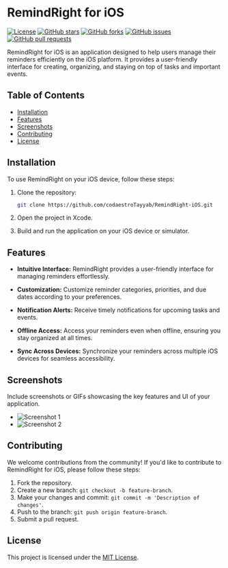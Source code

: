 # RemindRight for iOS

[![License](https://img.shields.io/badge/License-MIT-blue.svg)](LICENSE)
[![GitHub stars](https://img.shields.io/github/stars/codaestroTayyab/RemindRight-iOS.svg)](https://github.com/codaestroTayyab/RemindRight-iOS/stargazers)
[![GitHub forks](https://img.shields.io/github/forks/codaestroTayyab/RemindRight-iOS.svg)](https://github.com/codaestroTayyab/RemindRight-iOS/network)
[![GitHub issues](https://img.shields.io/github/issues/codaestroTayyab/RemindRight-iOS.svg)](https://github.com/codaestroTayyab/RemindRight-iOS/issues)
[![GitHub pull requests](https://img.shields.io/github/issues-pr/codaestroTayyab/RemindRight-iOS.svg)](https://github.com/codaestroTayyab/RemindRight-iOS/pulls)

RemindRight for iOS is an application designed to help users manage their reminders efficiently on the iOS platform. It provides a user-friendly interface for creating, organizing, and staying on top of tasks and important events.

## Table of Contents

- [Installation](#installation)
- [Features](#features)
- [Screenshots](#screenshots)
- [Contributing](#contributing)
- [License](#license)

## Installation

To use RemindRight on your iOS device, follow these steps:

1. Clone the repository:

    ```bash
    git clone https://github.com/codaestroTayyab/RemindRight-iOS.git
    ```

2. Open the project in Xcode.

3. Build and run the application on your iOS device or simulator.

## Features

- **Intuitive Interface:** RemindRight provides a user-friendly interface for managing reminders effortlessly.
  
- **Customization:** Customize reminder categories, priorities, and due dates according to your preferences.

- **Notification Alerts:** Receive timely notifications for upcoming tasks and events.

- **Offline Access:** Access your reminders even when offline, ensuring you stay organized at all times.

- **Sync Across Devices:** Synchronize your reminders across multiple iOS devices for seamless accessibility.

## Screenshots

Include screenshots or GIFs showcasing the key features and UI of your application.

- ![Screenshot 1](screenshots/screenshot1.png)
- ![Screenshot 2](screenshots/screenshot2.png)

## Contributing

We welcome contributions from the community! If you'd like to contribute to RemindRight for iOS, please follow these steps:

1. Fork the repository.
2. Create a new branch: `git checkout -b feature-branch`.
3. Make your changes and commit: `git commit -m 'Description of changes'`.
4. Push to the branch: `git push origin feature-branch`.
5. Submit a pull request.

## License

This project is licensed under the [MIT License](LICENSE).
